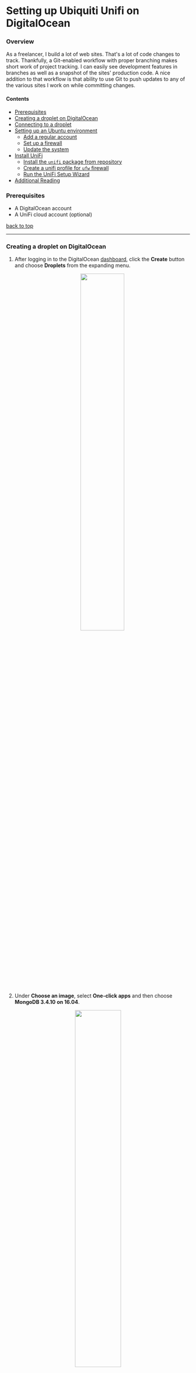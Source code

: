 Setting up Ubiquiti Unifi on DigitalOcean
=========================================

### Overview

As a freelancer, I build a lot of web sites.  That's a lot of code changes to track.  Thankfully, a Git-enabled workflow with proper branching makes short work of project tracking.  I can easily see development features in branches as well as a snapshot of the sites' production code.  A nice addition to that workflow is that ability to use Git to push updates to any of the various sites I work on while committing changes.

#### Contents <a name="top"></a>
+ [Prerequisites](#pr)
+ [Creating a droplet on DigitalOcean](#do)
+ [Connecting to a droplet](#cd)
+ [Setting up an Ubuntu environment](#su)
  - [Add a regular account](#su)
  - [Set up a firewall](#ufw)
  - [Update the system](#ud)
+ [Install UniFi](#un)
  - [Install the `unifi` package from repository](#un)
  - [Create a unifi profile for `ufw` firewall](#ufw2)
  - [Run the UniFi Setup Wizard](#us)
+ [Additional Reading](#ar)


### Prerequisites <a name="pr"></a>

* A DigitalOcean account
* A UniFi cloud account (optional)

[back to top](#top)

___

### Creating a droplet on DigitalOcean <a name="do"></a>

 1. After logging in to the DigitalOcean [dashboard][1], click the **Create** button and choose **Droplets** from the expanding menu.

    <p align="center"><img src="screenshots/unifi01.png" width="50%" height="50%"></p>

 1. Under **Choose an image**, select **One-click apps** and then choose **MongoDB 3.4.10 on 16.04**.

<p align="center"><img src="screenshots/unifi02.png" width="50%" height="50%"></p>

 - Under **Choose a size**, select a size that fits your budget. (The smallest size should be just fine to get started. It's easy to scale your application up as you grow.)

<p align="center"><img src="screenshots/unifi03.png" width="50%" height="50%"></p>

 - Under **Choose a datacenter region**, select a region that is close to you and your clients.
 - Under **Select additional options**, select both `Backups` and `Monitoring`. These free addons are important for any production system.
 - Under **Add your SSH keys**, select the SSH key for the machine you are currently working on or create one. If you choose not to use SSH authentication, you can still log in to your droplet using a username and password but SSH is the preferred method because of its increased security. More information about SSH logins can be found [here][4].

<p align="center"><img src="screenshots/unifi04.png" width="50%" height="50%"></p>

 - Under **Finalize and create**, assign your droplet and appropriate name and click the `Create` button.

<p align="center"><img src="screenshots/unifi05.png" width="50%" height="50%"></p>

Once your droplet is created, its details can be viewed in your droplets list. Make a note of the IP address that has been assigned to your droplet. You'll need this later along with the temporary password that you will receive in your welcome email.

<p align="center"><img src="screenshots/unifi06.png" width="50%" height="50%"></p>

[back to top](#top)

### Connecting to a droplet <a name="cd"></a>

You will use SSH to connect to your new DigitalOcean droplet. For Linux and Mac systems, this is easiest done using OpenSSH at the command line. Windows users are recommended to use the free [PuTTY][2] tool.

Fill in your details on the PuTTY Configuration dialog. Pay special attention the the IP address. Make sure that it matches the IP address of your new droplet.

<p align="center"><img src="screenshots/unifi07.png" width="50%" height="50%"></p>

Log in using the username `root` and the password that was supplied to you. When logging in for the first time, you will be required to set a permanent password for your root account. Once you have done this, you will be logged in to your droplet and you will have a root prompt.

<p align="center"><img src="screenshots/unifi09.png" width="50%" height="50%"></p>

PuTTY will also warn you that it does not recognize the certificate for the server your are connecting to. Since this is your first time connecting, select `Yes` to accept the server's certificate and open the connection.

<p align="center"><img src="screenshots/unifi08.png" width="50%" height="50%"></p>

To connect from the command line instead, use the following command:

	ssh root@<IP_ADDRESS>

<p align="center"><img src="screenshots/unifi10.png" width="50%" height="50%"></p>

[back to top](#top)

### Setting up an Ubuntu environment <a name="su"></a>

#### Add a regular account

 1. Add a regular user account.

    ```shell
    # adduser ubnt
    Adding user `ubnt' ...
    Adding new group `ubnt' (1000) ...
    Adding new user `ubnt' (1000) with group `ubnt' ...
    Creating home directory `/home/ubnt' ...
    Copying files from `/etc/skel' ...
    Enter new UNIX password: <YOUR_SECURE_PASSWORD>
    Retype new UNIX password: <YOUR_SECURE_PASSWORD>
    passwd: password updated successfully
    Changing the user information for ubnt
    Enter the new value, or press ENTER for the default
            Full Name []: Ubiquiti
            Room Number []: 
            Work Phone []: 
            Home Phone []: 
            Other []: 
    Is the information correct? [Y/n] Y
    ```

 1. Add the new user account to the sudoers group so that you can perform privileged commands.

    ```shell
    # usermod -aG sudo ubnt
    ```

 1. Log out and log back in using the newly created user.

    ```shell
    # exit
    $ ssh ubnt@<IP_ADDRESS>
    ```

[back to top](#top)

#### Set up a firewall <a name="ufw"></a>

 1. Make sure that the root directory is not writeable by group.

    ```shell
    $ sudo chmod g-w /
    ```

 1. We will use the built-in `ufw` firewall. You can see what apps are already recognized by `ufw` by using the following command.

    ```shell
    $ sudo ufw app list
    Available applications:
      OpenSSH
    ```

 1. Here you can see that it recognizes that OpenSSH is installed. Before enabling the firewall, we need to make sure that OpenSSH is allowed so that we can remain logged in.

    ```shell
    $ sudo ufw allow OpenSSH
    ```

 1. Now we can enable the firewall.

    ```shell
    $ sudo ufw enable
    ```

 1. Next we'll verify that the firewall is working.

    ```shell
    $ sudo ufw status
    Status: active
     
    To                         Action      From
    --                         ------      ----
    OpenSSH                    ALLOW       Anywhere
    OpenSSH (v6)               ALLOW       Anywhere (v6)
    ```

With the firewall enabled, the server is now reasonably secured.

[back to top](#top)

#### Update the system <a name="ud"></a>

Now is a good time to update all of the preinstalled packages on the server.

```shell
$ sudo apt-get update && sudo apt-get upgrade -y
```

[back to top](#top)

### Install UniFi <a name="un"></a>

#### Install the `unifi` package from repository

 1. Add the Unifi repository.

    ```shell
    $ echo 'deb http://www.ubnt.com/downloads/unifi/debian stable ubiquiti' | sudo tee /etc/apt/sources.list.d/100-ubnt-unifi.list
    ```

 1. Install the GPG key for the repository.

    ```shell
    $ sudo apt-key adv --keyserver keyserver.ubuntu.com --recv 06E85760C0A52C50
    ```

 1. Install the `unifi` package.

    ```shell
    $ sudo apt-get update && sudo apt-get install unifi -y
    ```

 1. Verify the `unifi` package is installed and running.

    ```shell
    $ sudo service unifi status
    ```

[back to top](#top)

#### Create a unifi profile for `ufw` firewall <a name="ufw2"></a>

 1. Create a configuration file for the profile.

    ```shell
    $ sudo nano /etc/ufw/applications.d/unifi
    ```

 1. Paste the following contents into the nano text editor.

    ```
    [Unifi]
    title=UniFi Controller
    description=The UniFi Controller software is used to provision, monitor, and administrate Ubiquiti devices.
    ports=8080,8443,8843,8880/tcp|3478/udp
    ```

 1. To save the file press `Ctrl`+`x`, then type `Y` and press `Enter`.

If everything was done correctly, `ufw` will now recognize the Unifi app.

    ```shell
    $ sudo ufw app list
    Available applications:
      OpenSSH
      Unifi
    ```

 1. Enable the unifi app.

    ```shell
    $ sudo ufw allow Unifi
    ```

    ```shell
    $ sudo ufw status
    Status: active
     
    To                         Action      From
    --                         ------      ----
    OpenSSH                    ALLOW       Anywhere
    Unifi                      ALLOW       Anywhere
    OpenSSH (v6)               ALLOW       Anywhere (v6)
    Unifi (v6)                 ALLOW       Anywhere (v6)
    ```

[back to top](#top)

#### Run the UniFi Setup Wizard <a name="us"></a>

The server is ready for all intents and purposes. Visit the following URL in your browser to continue setting up UniFi with supplied wizard.

    https://<IP-ADDRESS>:8443

<p align="center"><img src="screenshots/unifi11.png" width="50%" height="50%"></p>

[back to top](#top)

___

#### Additional Reading <a name="ar"></a>

 + [How To Create Your First DigitalOcean Droplet][3]
 + [How To Connect To Your Droplet with SSH][4]
 + [How To Log Into Your Droplet with PuTTY (for windows users)][5]
 + [Initial Server Setup with Ubuntu 16.04][6]
 + [UFW Essentials: Common Firewall Rules and Commands][7]
 + [UniFi - How to Install & Update via APT on Debian or Ubuntu][8]
 + [UniFi - Ports Used][9]

[1]: https://cloud.digitalocean.com/droplets
[2]: http://www.putty.org/
[3]: https://www.digitalocean.com/community/tutorials/how-to-create-your-first-digitalocean-droplet
[4]: https://www.digitalocean.com/community/tutorials/how-to-connect-to-your-droplet-with-ssh
[5]: https://www.digitalocean.com/community/tutorials/how-to-log-into-your-droplet-with-putty-for-windows-users
[6]: https://www.digitalocean.com/community/tutorials/initial-server-setup-with-ubuntu-16-04
[7]:https://www.digitalocean.com/community/tutorials/ufw-essentials-common-firewall-rules-and-commands
[8]: https://help.ubnt.com/hc/en-us/articles/220066768-UniFi-How-to-Install-Update-via-APT-on-Debian-or-Ubuntu
[9]: https://help.ubnt.com/hc/en-us/articles/218506997-UniFi-Ports-Used

